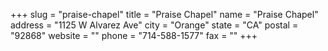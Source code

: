 +++
slug = "praise-chapel"
title = "Praise Chapel"
name = "Praise Chapel"
address = "1125 W Alvarez Ave"
city = "Orange"
state = "CA"
postal = "92868"
website = ""
phone = "714-588-1577"
fax = ""
+++
